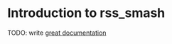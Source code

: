 # Introduction to rss_smash

TODO: write [great documentation](http://jacobian.org/writing/what-to-write/)
